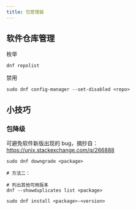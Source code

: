 ```yaml
---
title: 包管理器
---
```


## 软件仓库管理

枚举

    dnf repolist

禁用

    sudo dnf config-manager --set-disabled <repo>

## 小技巧

### 包降级

可避免软件新版出现的 bug，摘抄自：https://unix.stackexchange.com/q/266888

```shell
sudo dnf downgrade <package>

# 方法二：

# 列出其他可用版本
dnf --showduplicates list <package>

sudo dnf install <package>-<version>
```
